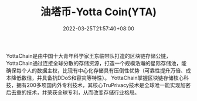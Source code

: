 ﻿---
weight: 
title: "油塔币-Yotta Coin(YTA)"
description: "YottaChain是由中国十大青年科学家王东临带队打造的区块链存储公链，YottaChain通过连接全球分散的存储资源，打造一个规模浩瀚的星际存储池，能确保每个人的数据主权，比现有中心..."
date: 2022-03-25T21:57:40+08:00
lastmod: 2022-03-25T16:45:40+08:00
draft: false
authors: ["Metabd"]
featuredImage: "youtabi-yotta-coinyta.webp"
link: ""
tags: ["数字代币","油塔币-Yotta Coin(YTA)"]
categories: ["navigation"]
navigation: ["数字代币"]
lightgallery: true
toc: true
pinned: false
recommend: false
recommend1: false
---
YottaChain是由中国十大青年科学家王东临带队打造的区块链存储公链，YottaChain通过连接全球分散的存储资源，打造一个规模浩瀚的星际存储池，能确保每个人的数据主权，比现有中心化存储具有压倒性优势（可靠性提升万倍、成本降低数倍，并具备抗DDoS和容灾等特性）。
YottaChain掌握区块链存储核心科技，拥有200多项国内外专利技术，其核心TruPrivacy技术是全球唯一能实现加密后去重的技术，并荣获全球专利，从而改变存储行业格局。
